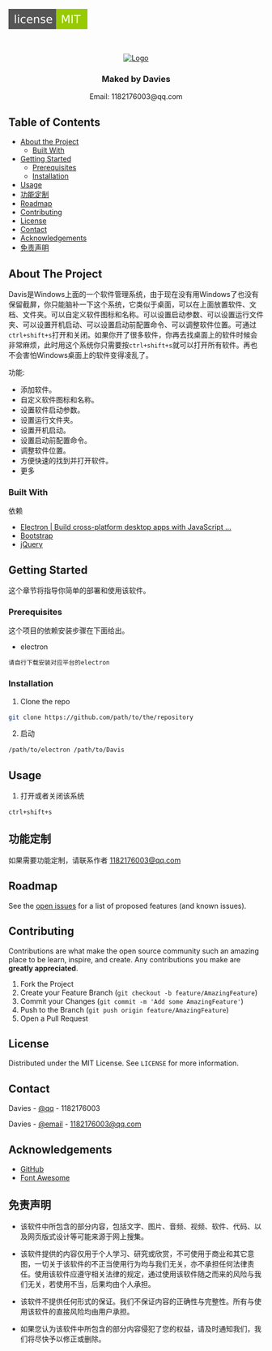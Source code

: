 
[![MIT License][license-shield]][license-url]



<br />
<p align="center">
  <a href="https://github.com/DaviesGit">
    <img src="readme_images/Ideal_Logo_Davies.ico" alt="Logo" width="150">
  </a>

  <h3 align="center">Maked by Davies</h3>

  <p align="center">
    Email: 1182176003@qq.com
<!--     <br />
    <a href="https://github.com/DaviesGit"><strong>Explore the docs »</strong></a>
    <br />
    <br />
    <a href="javascript:void(0)">View Demo</a>
    ·
    <a href="javascript:void(0)">Report Bug</a>
    ·
    <a href="javascript:void(0)">Request Feature</a> -->
  </p>
</p>



<!-- TABLE OF CONTENTS -->
## Table of Contents

* [About the Project](#about-the-project)
  * [Built With](#built-with)
* [Getting Started](#getting-started)
  * [Prerequisites](#prerequisites)
  * [Installation](#installation)
* [Usage](#usage)
* [功能定制](#功能定制)
* [Roadmap](#roadmap)
* [Contributing](#contributing)
* [License](#license)
* [Contact](#contact)
* [Acknowledgements](#acknowledgements)
* [免责声明](#免责声明)

<!-- ABOUT THE PROJECT -->

## About The Project

Davis是Windows上面的一个软件管理系统，由于现在没有用Windows了也没有保留截屏，你只能脑补一下这个系统，它类似于桌面，可以在上面放置软件、文档、文件夹。可以自定义软件图标和名称。可以设置启动参数、可以设置运行文件夹、可以设置开机启动、可以设置启动前配置命令、可以调整软件位置。可通过`ctrl+shift+s`打开和关闭。如果你开了很多软件，你再去找桌面上的软件时候会非常麻烦，此时用这个系统你只需要按`ctrl+shift+s`就可以打开所有软件。再也不会害怕Windows桌面上的软件变得凌乱了。

功能:
* 添加软件。
* 自定义软件图标和名称。
* 设置软件启动参数。
* 设置运行文件夹。
* 设置开机启动。
* 设置启动前配置命令。
* 调整软件位置。
* 方便快速的找到并打开软件。
* 更多



### Built With
依赖
* [Electron | Build cross-platform desktop apps with JavaScript ...](https://www.electronjs.org/)
* [Bootstrap](https://getbootstrap.com)
* [jQuery](https://jquery.com/)



<!-- GETTING STARTED -->
## Getting Started

这个章节将指导你简单的部署和使用该软件。

### Prerequisites

这个项目的依赖安装步骤在下面给出。
* electron
```sh
请自行下载安装对应平台的electron
```



### Installation

1. Clone the repo
```sh
git clone https://github.com/path/to/the/repository
```

2. 启动

```sh
/path/to/electron /path/to/Davis
```



<!-- USAGE EXAMPLES -->

## Usage

1. 打开或者关闭该系统
```
ctrl+shift+s
```


## 功能定制

如果需要功能定制，请联系作者 [1182176003@qq.com](1182176003@qq.com)




<!-- ROADMAP -->
## Roadmap

See the [open issues](https://example.com) for a list of proposed features (and known issues).



<!-- CONTRIBUTING -->
## Contributing

Contributions are what make the open source community such an amazing place to be learn, inspire, and create. Any contributions you make are **greatly appreciated**.

1. Fork the Project
2. Create your Feature Branch (`git checkout -b feature/AmazingFeature`)
3. Commit your Changes (`git commit -m 'Add some AmazingFeature'`)
4. Push to the Branch (`git push origin feature/AmazingFeature`)
5. Open a Pull Request



<!-- LICENSE -->
## License

Distributed under the MIT License. See `LICENSE` for more information.



<!-- CONTACT -->
## Contact

Davies - [@qq](1182176003) - 1182176003

Davies - [@email](1182176003@qq.com) - 1182176003@qq.com



<!-- ACKNOWLEDGEMENTS -->
## Acknowledgements
* [GitHub](https://github.com/)
* [Font Awesome](https://fontawesome.com)



## 免责声明
* 该软件中所包含的部分内容，包括文字、图片、音频、视频、软件、代码、以及网页版式设计等可能来源于网上搜集。

* 该软件提供的内容仅用于个人学习、研究或欣赏，不可使用于商业和其它意图，一切关于该软件的不正当使用行为均与我们无关，亦不承担任何法律责任。使用该软件应遵守相关法律的规定，通过使用该软件随之而来的风险与我们无关，若使用不当，后果均由个人承担。

* 该软件不提供任何形式的保证。我们不保证内容的正确性与完整性。所有与使用该软件的直接风险均由用户承担。

* 如果您认为该软件中所包含的部分内容侵犯了您的权益，请及时通知我们，我们将尽快予以修正或删除。


<!-- MARKDOWN LINKS & IMAGES -->
<!-- https://www.markdownguide.org/basic-syntax/#reference-style-links -->

[license-shield]: readme_images/MIT_license.svg
[license-url]: https://opensource.org/licenses/MIT

[product-screenshot]: readme_images/screenshot.png
